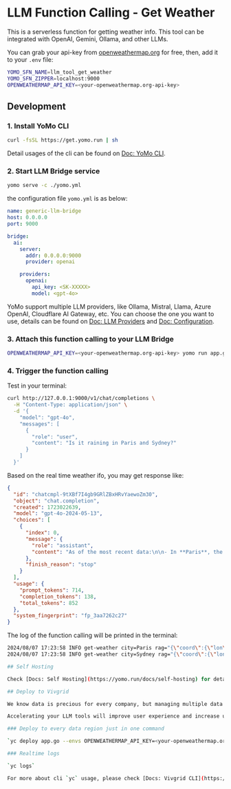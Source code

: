 # LLM Function Calling - Get Weather

This is a serverless function for getting weather info. This tool can be integrated with OpenAI, Gemini, Ollama, and other LLMs.

You can grab your api-key from [openweathermap.org](https://openweathermap.org) for free, then, add it to your `.env` file:

```sh
YOMO_SFN_NAME=llm_tool_get_weather
YOMO_SFN_ZIPPER=localhost:9000
OPENWEATHERMAP_API_KEY=<your-openweathermap.org-api-key>
```

## Development

### 1. Install YoMo CLI

```bash
curl -fsSL https://get.yomo.run | sh
```

Detail usages of the cli can be found on [Doc: YoMo CLI](https://yomo.run/docs/cli).

### 2. Start LLM Bridge service

```bash
yomo serve -c ./yomo.yml
```

the configuration file `yomo.yml` is as below:

```yaml
name: generic-llm-bridge
host: 0.0.0.0
port: 9000

bridge:
  ai:
    server:
      addr: 0.0.0.0:9000
      provider: openai

    providers:
      openai:
        api_key: <SK-XXXXX>
        model: <gpt-4o>
```

YoMo support multiple LLM providers, like Ollama, Mistral, Llama, Azure OpenAI, Cloudflare AI Gateway, etc. You can choose the one you want to use, details can be found on [Doc: LLM Providers](https://yomo.run/docs/llm-providers) and [Doc: Configuration](https://yomo.run/docs/zipper-configuration).

### 3. Attach this function calling to your LLM Bridge

```bash
OPENWEATHERMAP_API_KEY=<your-openweathermap.org-api-key> yomo run app.go
```

### 4. Trigger the function calling

Test in your terminal:

```bash
curl http://127.0.0.1:9000/v1/chat/completions \
  -H "Content-Type: application/json" \
  -d '{
    "model": "gpt-4o",
    "messages": [
      {
        "role": "user",
        "content": "Is it raining in Paris and Sydney?"
      }
    ]
  }'
```

Based on the real time weather ifo, you may get response like:

```json
{
  "id": "chatcmpl-9tXBf7I4gb9GRlZBxHRvYaewoZm30",
  "object": "chat.completion",
  "created": 1723022639,
  "model": "gpt-4o-2024-05-13",
  "choices": [
    {
      "index": 0,
      "message": {
        "role": "assistant",
        "content": "As of the most recent data:\n\n- In **Paris**, the weather is currently characterized by broken clouds with a cloud coverage of 75%. It is not raining.\n- In **Sydney**, the weather is clear with no clouds. It is also not raining.\n\nSo, it is not raining in either Paris or Sydney at this moment."
      },
      "finish_reason": "stop"
    }
  ],
  "usage": {
    "prompt_tokens": 714,
    "completion_tokens": 138,
    "total_tokens": 852
  },
  "system_fingerprint": "fp_3aa7262c27"
}
```

The log of the function calling will be printed in the terminal:

```bash
2024/08/07 17:23:58 INFO get-weather city=Paris rag="{\"coord\":{\"lon\":2.3522,\"lat\":48.8566},\"weather\":[{\"id\":803,\"main\":\"Clouds\",\"description\":\"broken clouds\",\"icon\":\"04d\"}],\"base\":\"stations\",\"main\":{\"temp\":19.8,\"feels_like\":19.56,\"temp_min\":18.36,\"temp_max\":21.75,\"pressure\":1015,\"humidity\":66,\"sea_level\":1015,\"grnd_level\":1009},\"visibility\":10000,\"wind\":{\"speed\":5.14,\"deg\":300},\"clouds\":{\"all\":75},\"dt\":1723022471,\"sys\":{\"type\":2,\"id\":2012208,\"country\":\"FR\",\"sunrise\":1723005151,\"sunset\":1723058410},\"timezone\":7200,\"id\":6455259,\"name\":\"Paris\",\"cod\":200}"
2024/08/07 17:23:58 INFO get-weather city=Sydney rag="{\"coord\":{\"lon\":151.2093,\"lat\":-33.8688},\"weather\":[{\"id\":800,\"main\":\"Clear\",\"description\":\"clear sky\",\"icon\":\"01n\"}],\"base\":\"stations\",\"main\":{\"temp\":10.46,\"feels_like\":9.62,\"temp_min\":8.49,\"temp_max\":12.01,\"pressure\":1027,\"humidity\":79,\"sea_level\":1027,\"grnd_level\":1019},\"visibility\":10000,\"wind\":{\"speed\":0.45,\"deg\":99,\"gust\":0.89},\"clouds\":{\"all\":0},\"dt\":1723022638,\"sys\":{\"type\":2,\"id\":2091046,\"country\":\"AU\",\"sunrise\":1722976940,\"sunset\":1723015175},\"timezone\":36000,\"id\":6619279,\"name\":\"Sydney\",\"cod\":200}"```

## Self Hosting

Check [Docs: Self Hosting](https://yomo.run/docs/self-hosting) for details on how to deploy YoMo LLM Bridge and Function Calling Serverless on your own infrastructure. Furthermore, if your AI agents become popular with users all over the world, you may consider deploying in multiple regions to improve LLM response speed. Check [Docs: Geo-distributed System](https://yomo.run/docs/glossary) for instructions on making your AI applications more reliable and faster.

## Deploy to Vivgrid

We know data is precious for every company, but managing multiple data regions is a big challenge. Vivgrid.com is a geo-distributed platform that routes user requests to the nearest LLM Bridge service. You can benefit from it to reduce latency and improve user experience while keeping your Function Calling Serverless deployed within your own infrastructure, even in your private cloud. Details can be found in [Docs: How to keep data security in LLM Function Calling](https://yomo.run/docs/sfn-networking).

Accelerating your LLM tools will improve user experience and increase user engagement. If LLM response speed is your top priority, you can consider deploying your LLM Bridge service on Vivgrid. Your function calling serverless will be deployed on every continent. Check [Docs: Deploy LLM function calling serverless on Vivgrid](https://docs.vivgrid.com/quick-start) for more details.

### Deploy to every data region just in one command

`yc deploy app.go --envs OPENWEATHERMAP_API_KEY=<your-openweathermap.org-api-key>`

### Realtime logs

`yc logs`

For more about cli `yc` usage, please check [Docs: Vivgrid CLI](https://docs.vivgrid.com/yc).


